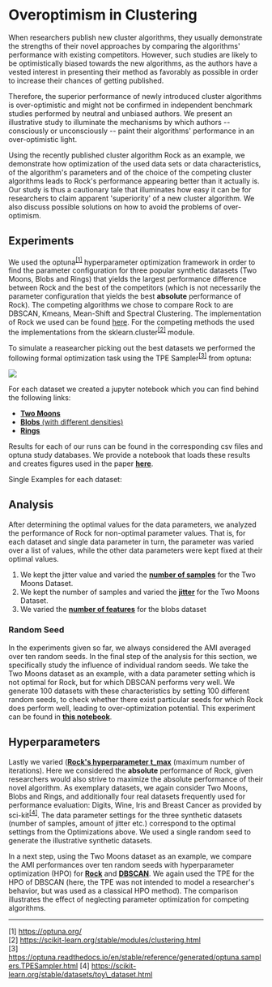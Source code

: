 # Overoptimism in Clustering

When researchers publish new cluster algorithms, they usually demonstrate the strengths of their novel approaches by comparing the algorithms' performance with existing competitors. However, such studies are likely to be optimistically biased towards the new algorithms, as the authors have a vested interest in presenting their method as favorably as possible in order to increase their chances of getting published. 

Therefore, the superior performance of newly introduced cluster algorithms is over-optimistic and might not be confirmed in independent benchmark studies performed by neutral and unbiased authors. We present an illustrative study to illuminate the mechanisms by which authors -- consciously or unconsciously -- paint their algorithms' performance in an over-optimistic light.  

Using the recently published cluster algorithm Rock as an example, we demonstrate how optimization of the used data sets or data characteristics, of the algorithm's parameters and of the choice of the competing cluster algorithms leads to Rock's performance appearing better than it actually is. Our study is thus a cautionary tale that illuminates how easy it can be for researchers to claim apparent 'superiority' of a new cluster algorithm. We also discuss possible solutions on how to avoid the problems of over-optimism.

## Experiments

We used the optuna<sup>[[1]](#optuna)</sup> hyperparameter optimization framework in order to find the parameter configuration for three popular synthetic datasets (Two Moons, Blobs and Rings) that yields the largest performance difference between Rock and the best of the competitors (which is not necessarily the parameter configuration that yields the best **absolute** performance of Rock). The competing algorithms we chose to compare Rock to are DBSCAN, Kmeans, Mean-Shift and Spectral Clustering. The implementation of Rock we used can be found [here](./rock.py). For the competing methods the used the implementations from the sklearn.cluster<sup>[[2]](#cluster)</sup> module.

To simulate a reasearcher picking out the best datasets we performed the following formal optimization task using the TPE Sampler<sup>[[3]](#sampler)</sup> from optuna:

<img src="https://render.githubusercontent.com/render/math?math=\text{argmax}_{D \in \mathcal{D}} \left\{ \frac{1}{10} \sum_{i = 1}^{10}  \Big( AMI\left(Rock(D^i), y_{D^i}\right) - \text{max}_{C \in \mathcal{C}} \sum_{i = 1}^{10} AMI\left(C(D^i), y_{D^i}\right) \Big) \right\}">

For each dataset we created a jupyter notebook which you can find behind the following links:
- [**Two Moons**](./notebooks/Optimizations/Overoptimism_Two_Moons.ipynb)
- [**Blobs** (with different densities)](./notebooks/Optimizations/Overoptimism_Den_Blobs.ipynb)
- [**Rings**](./notebooks/Optimizations/Overoptimism_Rings.ipynb)

Results for each of our runs can be found in the corresponding csv files and optuna study databases. 
We provide a notebook that loads these results and creates figures used in the paper [**here**]((./notebooks/Optimizations/Optuna_Results_Analysis.ipynb)).

Single Examples for each dataset:

## Analysis 
After determining the optimal values for the data parameters, we analyzed the performance of Rock for non-optimal parameter values. That is, for each dataset and single data parameter in turn, the parameter was varied over a list of values, while the other data parameters were kept fixed at their optimal values. 

1. We kept the jitter value and varied the [**number of samples**](./notebooks/Comparisons/Two_Moons_Analysis-num_samples.ipynb) for the Two Moons Dataset. 
2. We kept the number of samples and varied the [**jitter**](./notebooks/Comparisons/Two_Moons_Analysis_jitter.ipynb) for the Two Moons Dataset. 
3. We varied the [**number of features**](./notebooks/Comparisons/Den_Blobs_Analysis.ipynb) for the blobs dataset 

### Random Seed

In the experiments given so far, we always considered the AMI averaged over ten random seeds. In the final step of the analysis for this section, we specifically study the influence of individual random seeds. We take the Two Moons dataset as an example, with a data parameter setting which is not optimal for Rock, but for which DBSCAN performs very well. We generate 100 datasets with these characteristics by setting 100 different random seeds, to check whether there exist particular seeds for which Rock does perform well, leading to over-optimization potential. This experiment can be found in [**this notebook**](./notebooks/Comparisons/Analysis_two_moons_100_seed.ipynb).

## Hyperparameters

Lastly we varied ([**Rock's hyperparameter t_max**](.\notebooks\Optimizations\ROCK_Hyperparameter_Search.ipynb) (maximum number of iterations). Here we considered the **absolute** performance of Rock, given researchers would also strive to maximize the absolute performance of their novel algorithm. As exemplary datasets, we again consider Two Moons, Blobs and Rings, and additionally four real datasets frequently used for performance evaluation: Digits, Wine, Iris and Breast Cancer as provided by sci-kit<sup>[[4]](#optuna)</sup>. The data parameter settings for the three synthetic datasets (number of samples, amount of jitter etc.) correspond to the optimal settings from the Optimizations above. We used a single random seed to generate the illustrative synthetic datasets.

In a next step, using the Two Moons dataset as an example, we compare the AMI performances over ten random seeds with hyperparameter optimization (HPO) for [**Rock**](.\notebooks\Optimizations\Two_Moons_ROCK_Hyperparameter_Search.ipynb) and [**DBSCAN**](.\notebooks\Optimizations\Two_Moons_DBSCAN_Hyperparameter_Search.ipynb). We again used the TPE for the HPO of DBSCAN (here, the TPE was not intended to model a researcher's behavior, but was used as a classical HPO method). The comparison illustrates the effect of neglecting parameter optimization for competing algorithms. 

---
<a name="optuna">[1]</a> https://optuna.org/  
<a name="cluster">[2]</a> https://scikit-learn.org/stable/modules/clustering.html  
<a name="sampler">[3]</a> https://optuna.readthedocs.io/en/stable/reference/generated/optuna.samplers.TPESampler.html
<a name="sampler">[4]</a> https://scikit-learn.org/stable/datasets/toy\_dataset.html
